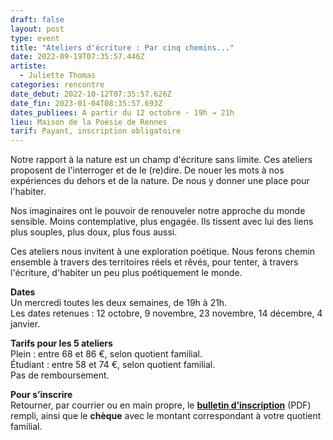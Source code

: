 ```yaml
---
draft: false
layout: post
type: event
title: "Ateliers d'écriture : Par cinq chemins..."
date: 2022-09-19T07:35:57.446Z
artiste:
  - Juliette Thomas
categories: rencontre
date_debut: 2022-10-12T07:35:57.626Z
date_fin: 2023-01-04T08:35:57.693Z
dates_publiees: A partir du 12 octobre · 19h → 21h
lieu: Maison de la Poésie de Rennes
tarif: Payant, inscription obligatoire
---
```

Notre rapport à la nature est un champ d'écriture sans limite. Ces ateliers proposent de l'interroger et de le (re)dire. De nouer les mots à nos expériences du dehors et de la nature. De nous y donner une place pour l'habiter. 

Nos imaginaires ont le pouvoir de renouveler notre approche du monde sensible. Moins contemplative, plus engagée. Ils tissent avec lui des liens plus souples, plus doux, plus fous aussi. 

Ces ateliers nous invitent à une exploration poétique. Nous ferons chemin ensemble à travers des territoires réels et rêvés, pour tenter, à travers l'écriture, d'habiter un peu plus poétiquement le monde.

**Dates**\
Un mercredi toutes les deux semaines, de 19h à 21h.\
Les dates retenues : 12 octobre, 9 novembre, 23 novembre, 14 décembre, 4 janvier.

**Tarifs pour les 5 ateliers**\
Plein : entre 68 et 86 €, selon quotient familial.\
Étudiant : entre 58 et 74 €, selon quotient familial.\
Pas de remboursement.

**Pour s’inscrire**\
Retourner, par courrier ou en main propre, le **[bulletin d’inscription](/imgs/inscription-ateliers-d-criture-par-cinq-chemins.pdf)** (PDF) rempli, ainsi que le **chèque** avec le montant correspondant à votre quotient familial.